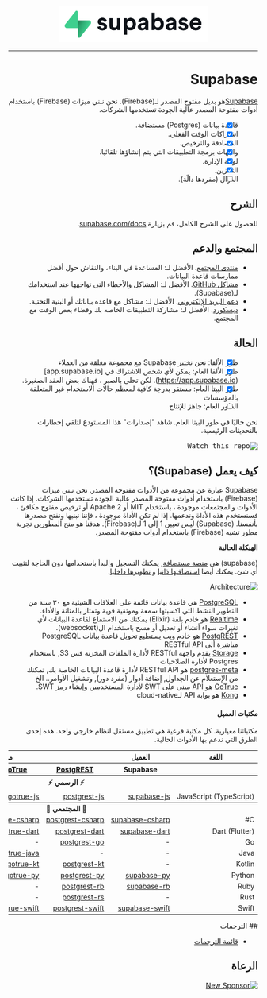 <div style="direction: rtl;" dir="rtl">

<p align="center">
  <img width="300" src="https://raw.githubusercontent.com/supabase/supabase/master/web/static/supabase-light-rounded-corner-background.svg"/>
</p>

---

# Supabase

[Supabase](https://supabase.com)هو بديل مفتوح المصدر لـ(Firebase). نحن نبني ميزات (Firebase) باستخدام أدوات مفتوحة المصدر عالية الجودة تستخدمها الشركات.

- [x] قاعدة بيانات (Postgres) مستضافة.
- [x] اشتراكات الوقت الفعلي.
- [x] المصادقة والترخيص.
- [x] واجهات برمجة التطبيقات التي يتم إنشاؤها تلقائيا.
- [x] لوحة الإدارة.
- [x] التخزين.
- [ ] الدوال (مفردها دالّة).

## الشرح

للحصول على الشرح الكامل، قم بزيارة [supabase.com/docs](https://supabase.com/docs).

## المجتمع والدعم

- [منتدى المجتمع](https://github.com/supabase/supabase/discussions). الأفضل لـ: المساعدة في البناء، والنقاش حول أفضل ممارسات قاعدة البيانات.
- [مشاكل GitHub](https://github.com/supabase/supabase/issues). الأفضل لـ: المشاكل والأخطاء التي تواجهها عند استخدامك لـ(Supabase).
- [دعم البريد الإلكتروني](https://supabase.com/docs/support#business-support). الأفضل لـ: مشاكل مع قاعدة بياناتك أو البنية التحتية.
- [ديسكورد](https://discord.supabase.com/). الأفضل لـ: مشاركة التطبيقات الخاصه بك وقضاء بعض الوقت مع المجتمع.

## الحالة

- [x] طور الألفا: نحن نختبر Supabase مع مجموعة مغلقة من العملاء
- [x] طور الألفا العام: يمكن لأي شخص الاشتراك في [app.supabase.io] (https://app.supabase.io). لكن تحلى بالصبر ، فهناك بعض العقد الصغيرة.
- [x] طور البيتا العام: مستقر بدرجة كافية لمعظم حالات الاستخدام غير المتعلقة بالمؤسسات
- [ ] الطور العام: جاهز للإنتاج

نحن حاليًا في طور البيتا العام. شاهد "إصدارات" هذا المستودع لتلقي إخطارات بالتحديثات الرئيسية.

<kbd><img src="https://gitcdn.link/repo/supabase/supabase/master/web/static/watch-repo.gif" alt="Watch this repo"/></kbd>

## كيف يعمل (Supabase)؟

Supabase عبارة عن مجموعة من الأدوات مفتوحة المصدر. نحن نبني ميزات (Firebase) باستخدام أدوات مفتوحة المصدر عالية الجودة تستخدمها الشركات. إذا كانت الأدوات والمجتمعات موجودة ، باستخدام MIT أو Apache 2 أو ترخيص مفتوح مكافئ ، فسنستخدم هذه الأداة وندعمها. إذا لم تكن الأداة موجودة ، فإننا نبنيها ونفتح مصدرها بأنفسنا. (Supabase) ليس تعيين 1 إلى 1 لـ(Firebase). هدفنا هو منح المطورين تجربة مطور تشبه (Firebase) باستخدام أدوات مفتوحة المصدر.

**الهيكلة الحالية**

(supabase) هي [منصة مستضافة](https://app.supabase.io), يمكنك التسجيل والبدأ باستخدامها دون الحاجة لتثبيت أي شئ. يمكنك أيضا [استضافتها ذاتيا](https://supabase.com/docs/guides/hosting/overview) و [تطويرها داخليا](https://supabase.com/docs/guides/local-development).

![Architecture](https://supabase.com/docs/assets/images/supabase-architecture-9050a7317e9ec7efb7807f5194122e48.png)

- [PostgreSQL](https://www.postgresql.org/) هي قاعدة بيانات قائمة على العلاقات الشيئية مع ٣٠ سنة من التطوير النشط التي اكسبتها سمعة وموثقية قوية وتمتاز بالمتانة والأداء.
- [Realtime](https://github.com/supabase/realtime) هو خادم بلغة (Elixir) يمكنك من الاستماع لقاعدة البيانات لأي تغيرات سواء أنشاء أو تعديل أو مسح باستخدام ال(websocket).
- [PostgREST](http://postgrest.org/) هو خادم ويب يستطيع تحويل قاعدة بيانات PostgreSQL مباشرة ألي RESTful API
- [Storage](https://github.com/supabase/storage-api) يقدم واجهة RESTful لأدارة الملفات المخزنة فس S3, باستخدام Postgres لأدارة الصلاحيات
- [postgres-meta](https://github.com/supabase/postgres-meta) هو RESTful API لأدارة قاعدة البيانات الخاصة بك, تمكنك من الإستعلام عن الجداول, إضافة أدوار (مفرد دور), وتشغيل الأوامر.. الخ
- [GoTrue](https://github.com/netlify/gotrue) هو API مبني على SWT لأدارة المستخدمين وإنشاء رمز SWT.
- [Kong](https://github.com/Kong/kong) هو بوابة API لـcloud-native

#### مكتبات العميل

مكتباتنا معيارية. كل مكتبة فرعية هي تطبيق مستقل لنظام خارجي واحد. هذه إحدى الطرق التي ندعم بها الأدوات الحالية.

<table style="table-layout:fixed; white-space: nowrap;">
  <tr>
    <th>اللغة</th>
    <th>العميل</th>
    <th colspan="4">مميزات العميل</th>
  </tr>
  <tr>
    <th></th>
    <th>Supabase</th>
    <th><a href="https://github.com/postgrest/postgrest" target="_blank" rel="noopener noreferrer">PostgREST</a></th>
    <th><a href="https://github.com/supabase/gotrue" target="_blank" rel="noopener noreferrer">GoTrue</a></th>
    <th><a href="https://github.com/supabase/realtime" target="_blank" rel="noopener noreferrer">Realtime</a></th>
    <th><a href="https://github.com/supabase/storage-api" target="_blank" rel="noopener noreferrer">Storage</a></th>
  </tr>
  <!-- TEMPLATE FOR NEW ROW -->
  <!-- START ROW
  <tr>
    <td>lang</td>
    <td><a href="https://github.com/supabase-community/supabase-lang" target="_blank" rel="noopener noreferrer">supabase-lang</a></td>
    <td><a href="https://github.com/supabase-community/postgrest-lang" target="_blank" rel="noopener noreferrer">postgrest-lang</a></td>
    <td><a href="https://github.com/supabase-community/gotrue-lang" target="_blank" rel="noopener noreferrer">gotrue-lang</a></td>
    <td><a href="https://github.com/supabase-community/realtime-lang" target="_blank" rel="noopener noreferrer">realtime-lang</a></td>
    <td><a href="https://github.com/supabase-community/storage-lang" target="_blank" rel="noopener noreferrer">storage-lang</a></td>
  </tr>
  END ROW -->
  <th colspan="6">⚡️ الرسمي ⚡️</th>
  <tr>
    <td>JavaScript (TypeScript)</td>
    <td><a href="https://github.com/supabase/supabase-js" target="_blank" rel="noopener noreferrer">supabase-js</a></td>
    <td><a href="https://github.com/supabase/postgrest-js" target="_blank" rel="noopener noreferrer">postgrest-js</a></td>
    <td><a href="https://github.com/supabase/gotrue-js" target="_blank" rel="noopener noreferrer">gotrue-js</a></td>
    <td><a href="https://github.com/supabase/realtime-js" target="_blank" rel="noopener noreferrer">realtime-js</a></td>
    <td><a href="https://github.com/supabase/storage-js" target="_blank" rel="noopener noreferrer">storage-js</a></td>
  </tr>
  <th colspan="6">💚 المجتمعي 💚</th>
  <tr>
    <td>C#</td>
    <td><a href="https://github.com/supabase-community/supabase-csharp" target="_blank" rel="noopener noreferrer">supabase-csharp</a></td>
    <td><a href="https://github.com/supabase-community/postgrest-csharp" target="_blank" rel="noopener noreferrer">postgrest-csharp</a></td>
    <td><a href="https://github.com/supabase-community/gotrue-csharp" target="_blank" rel="noopener noreferrer">gotrue-csharp</a></td>
    <td><a href="https://github.com/supabase-community/realtime-csharp" target="_blank" rel="noopener noreferrer">realtime-csharp</a></td>
    <td>-</td>
  </tr>
  <tr>
    <td>Dart (Flutter)</td>
    <td><a href="https://github.com/supabase/supabase-dart" target="_blank" rel="noopener noreferrer">supabase-dart</a></td>
    <td><a href="https://github.com/supabase/postgrest-dart" target="_blank" rel="noopener noreferrer">postgrest-dart</a></td>
    <td><a href="https://github.com/supabase/gotrue-dart" target="_blank" rel="noopener noreferrer">gotrue-dart</a></td>
    <td><a href="https://github.com/supabase/realtime-dart" target="_blank" rel="noopener noreferrer">realtime-dart</a></td>
    <td><a href="https://github.com/supabase/storage-dart" target="_blank" rel="noopener noreferrer">storage-dart</a></td>
  </tr>
  <tr>
    <td>Go</td>
    <td>-</td>
    <td><a href="https://github.com/supabase-community/postgrest-go" target="_blank" rel="noopener noreferrer">postgrest-go</a></td>
    <td>-</td>
    <td>-</td>
    <td>-</td>
  </tr>
  <tr>
    <td>Java</td>
    <td>-</td>
    <td>-</td>
    <td><a href="https://github.com/supabase-community/gotrue-java" target="_blank" rel="noopener noreferrer">gotrue-java</a></td>
    <td>-</td>
    <td>-</td>
  </tr>
  <tr>
    <td>Kotlin</td>
    <td>-</td>
    <td><a href="https://github.com/supabase-community/postgrest-kt" target="_blank" rel="noopener noreferrer">postgrest-kt</a></td>
    <td><a href="https://github.com/supabase-community/gotrue-kt" target="_blank" rel="noopener noreferrer">gotrue-kt</a></td>
    <td>-</td>
    <td>-</td>
  </tr>
  <tr>
    <td>Python</td>
    <td><a href="https://github.com/supabase-community/supabase-py" target="_blank" rel="noopener noreferrer">supabase-py</a></td>
    <td><a href="https://github.com/supabase-community/postgrest-py" target="_blank" rel="noopener noreferrer">postgrest-py</a></td>
    <td><a href="https://github.com/supabase-community/gotrue-py" target="_blank" rel="noopener noreferrer">gotrue-py</a></td>
    <td><a href="https://github.com/supabase-community/realtime-py" target="_blank" rel="noopener noreferrer">realtime-py</a></td>
    <td>-</td>
  </tr>
  <tr>
    <td>Ruby</td>
    <td><a href="https://github.com/supabase-community/supabase-rb" target="_blank" rel="noopener noreferrer">supabase-rb</a></td>
    <td><a href="https://github.com/supabase-community/postgrest-rb" target="_blank" rel="noopener noreferrer">postgrest-rb</a></td>
    <td>-</td>
    <td>-</td>
    <td>-</td>
  </tr>
  <tr>
    <td>Rust</td>
    <td>-</td>
    <td><a href="https://github.com/supabase-community/postgrest-rs" target="_blank" rel="noopener noreferrer">postgrest-rs</a></td>
    <td>-</td>
    <td>-</td>
    <td>-</td>
  </tr>
  <tr>
    <td>Swift</td>
    <td><a href="https://github.com/supabase-community/supabase-swift" target="_blank" rel="noopener noreferrer">supabase-swift</a></td>
    <td><a href="https://github.com/supabase-community/postgrest-swift" target="_blank" rel="noopener noreferrer">postgrest-swift</a></td>
    <td><a href="https://github.com/supabase-community/gotrue-swift" target="_blank" rel="noopener noreferrer">gotrue-swift</a></td>
    <td><a href="https://github.com/supabase-community/realtime-swift" target="_blank" rel="noopener noreferrer">realtime-swift</a></td>
    <td><a href="https://github.com/supabase-community/storage-swift" target="_blank" rel="noopener noreferrer">storage-swift</a></td>
  </tr>
</table>
## الترجمات

- [قائمة الترجمات](/i18n/languages.md) <!--- Keep only this -->

## الرعاة

[![New Sponsor](https://user-images.githubusercontent.com/10214025/90518111-e74bbb00-e198-11ea-8f88-c9e3c1aa4b5b.png)](https://github.com/sponsors/supabase)

</div>
